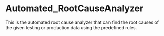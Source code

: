 # Automated_RootCauseAnalyzer
This is the automated root cause analyzer that can find the root causes of the given testing or production data using the predefined rules.
